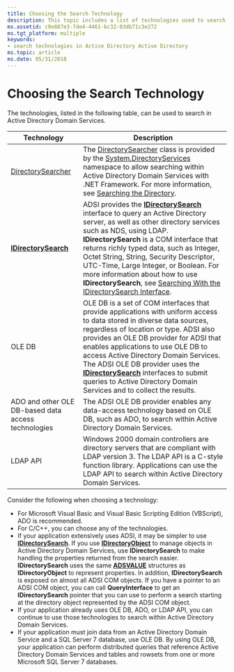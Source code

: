 ```yaml
---
title: Choosing the Search Technology
description: This topic includes a list of technologies used to search Active Directory.
ms.assetid: c9e887e3-7de4-4461-bc32-03db71c3e272
ms.tgt_platform: multiple
keywords:
- search technologies in Active Directory Active Directory
ms.topic: article
ms.date: 05/31/2018
---
```


# Choosing the Search Technology

The technologies, listed in the following table, can be used to search in Active Directory Domain Services.



| Technology                                                                     | Description                                                                                                                                                                                                                                                                                                                                                                                                                                                                                                            |
|--------------------------------------------------------------------------------|------------------------------------------------------------------------------------------------------------------------------------------------------------------------------------------------------------------------------------------------------------------------------------------------------------------------------------------------------------------------------------------------------------------------------------------------------------------------------------------------------------------------|
| [DirectorySearcher](/dotnet/api/system.directoryservices.directorysearcher)<br/> | The [DirectorySearcher](/dotnet/api/system.directoryservices.directorysearcher) class is provided by the [System.DirectoryServices](/dotnet/api/system.directoryservices) namespace to allow searching within Active Directory Domain Services with .NET Framework. For more information, see [Searching the Directory](/previous-versions/ms180879(v=vs.90)).<br/>                                                                                                                                  |
| [**IDirectorySearch**](/windows/desktop/api/iads/nn-iads-idirectorysearch)<br/>                       | ADSI provides the [**IDirectorySearch**](/windows/desktop/api/iads/nn-iads-idirectorysearch) interface to query an Active Directory server, as well as other directory services such as NDS, using LDAP. **IDirectorySearch** is a COM interface that returns richly typed data, such as Integer, Octet String, String, Security Descriptor, UTC-Time, Large Integer, or Boolean. For more information about how to use **IDirectorySearch**, see [Searching With the IDirectorySearch Interface](/windows/desktop/ADSI/searching-with-idirectorysearch).<br/> |
| OLE DB<br/>                                                              | OLE DB is a set of COM interfaces that provide applications with uniform access to data stored in diverse data sources, regardless of location or type. ADSI also provides an OLE DB provider for ADSI that enables applications to use OLE DB to access Active Directory Domain Services. The ADSI OLE DB provider uses the [**IDirectorySearch**](/windows/desktop/api/iads/nn-iads-idirectorysearch) interfaces to submit queries to Active Directory Domain Services and to collect the results.<br/>                                     |
| ADO and other OLE DB-based data access technologies<br/>                 | The ADSI OLE DB provider enables any data-access technology based on OLE DB, such as ADO, to search within Active Directory Domain Services.<br/>                                                                                                                                                                                                     
| LDAP API<br/>                                                            | Windows 2000 domain controllers are directory servers that are compliant with LDAP version 3. The LDAP API is a C-style function library. Applications can use the LDAP API to search within Active Directory Domain Services.<br/>                                                                                                  
Consider the following when choosing a technology:

-   For Microsoft Visual Basic and Visual Basic Scripting Edition (VBScript), ADO is recommended.
-   For C/C++, you can choose any of the technologies.
-   If your application extensively uses ADSI, it may be simpler to use [**IDirectorySearch**](/windows/desktop/api/iads/nn-iads-idirectorysearch). If you use [**IDirectoryObject**](/windows/desktop/api/iads/nn-iads-idirectoryobject) to manage objects in Active Directory Domain Services, use **IDirectorySearch** to make handling the properties returned from the search easier. **IDirectorySearch** uses the same [**ADSVALUE**](/windows/desktop/api/iads/ns-iads-adsvalue) structures as **IDirectoryObject** to represent properties. In addition, **IDirectorySearch** is exposed on almost all ADSI COM objects. If you have a pointer to an ADSI COM object, you can call **QueryInterface** to get an **IDirectorySearch** pointer that you can use to perform a search starting at the directory object represented by the ADSI COM object.
-   If your application already uses OLE DB, ADO, or LDAP API, you can continue to use those technologies to search within Active Directory Domain Services.
-   If your application must join data from an Active Directory Domain Service and a SQL Server 7 database, use OLE DB. By using OLE DB, your application can perform distributed queries that reference Active Directory Domain Services and tables and rowsets from one or more Microsoft SQL Server 7 databases.

 